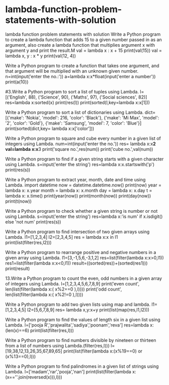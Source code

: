 # lambda-function-problem-statements-with-solution
lambda function problem statements with solution
Write a Python program to create a lambda function that adds 15 to a given number passed in as an argument, also create a lambda function that multiplies argument x with argument y and print the result.M
val = lambda x : x + 15
print(val(15))
val = lambda x, y : x * y
print(val(12, 4))

Write a Python program to create a function that takes one argument, and that argument will be multiplied with an unknown given number.
n=int(input('enter the no.:'))
a=lambda x:x*float(input('enter a number'))
print(a(10))

#3.Write a Python program to sort a list of tuples using Lambda.
l=[('English', 88), ('Science', 90), ('Maths', 97), ('Social sciences', 82)]
res=lambda x:sorted(x)
print(res(l))
print(sorted(l,key=lambda x:x[1]))

Write a Python program to sort a list of dictionaries using Lambda.
dict=[{'make': 'Nokia', 'model': 216, 'color': 'Black'}, {'make': 'Mi Max', 'model': '2', 'color': 'Gold'}, {'make': 'Samsung', 'model': 7, 'color': 'Blue'}]
print(sorted(dict,key= lambda x:x['color']))

Write a Python program to square and cube every number in a given list of integers using Lambda.
num=int(input('enter the no.'))
res= lambda x:x**2
val=lambda x:x**3
print('square no.',res(num))
print('cube no.',val(num))

Write a Python program to find if a given string starts with a given character using Lambda.
s=input('enter the string')
res=lambda x:x.startswith('p')
print(res(s))

Write a Python program to extract year, month, date and time using Lambda.
import datetime
now = datetime.datetime.now()
print(now)
year = lambda x: x.year
month = lambda x: x.month
day = lambda x: x.day
t = lambda x: x.time()
print(year(now))
print(month(now))
print(day(now))
print(t(now))

Write a Python program to check whether a given string is number or not using Lambda.
s=input('enter the string')
res=lambda x:'is num' if x.isdigit() else 'not num'
print(res(s))

Write a Python program to find intersection of two given arrays using Lambda.
l1=[1,2,3,4]
l2=[2,3,4,5]
res = lambda x:x in l1
print(list(filter(res,l2)))

Write a Python program to rearrange positive and negative numbers in a given array using Lambda.
l1=[3,-1,5,6,-3,1,2]
res=list(filter(lambda x:x>0,l1))
res1=list(filter(lambda x:x<0,l1))
result=((sorted(res))+(sorted(res1)))
print(result)

13.Write a Python program to count the even, odd numbers in a given array of integers using Lambda.
l=[1,2,3,4,5,6,7,8,9]
print('even count', len(list(filter(lambda x:( x%2==0 ),l))))
print('odd count', len(list(filter(lambda x:( x%2!=0 ),l))))

Write a Python program to add two given lists using map and lambda.
l1=[1,2,3,4,5]
l2=[5,6,7,8,9]
res= lambda x,y:x+y
print(list(map(res,l1,l2)))

Write a Python program to find the values of length six in a given list using Lambda.
l=['pooja R','prajwalita','sadiya','poonam','reva']
res=lambda x:(len(x)==6)
print(list(filter(res,l)))


Write a Python program to find numbers divisible by nineteen or thirteen from a list of numbers using Lambda.(filter(res,l)))
l=[19,38,12,13,26,35,67,89,65]
print(list(filter(lambda x:(x%19==0) or (x%13==0),l)))

Write a Python program to find palindromes in a given list of strings using Lambda.
l=['madam','rar','pooja','nan']
print(list(filter(lambda x:(x==''.join(reversed(x))),l)))

